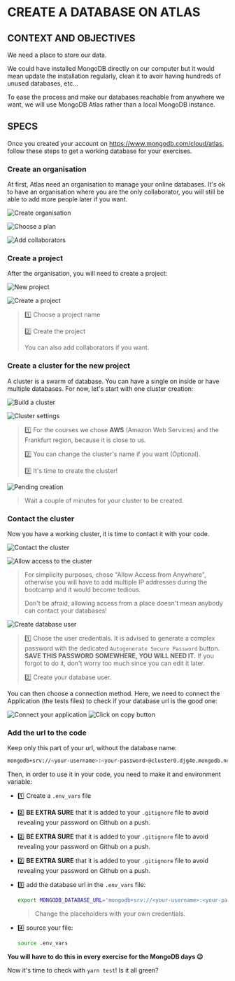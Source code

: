 # CREATE A DATABASE ON ATLAS

## CONTEXT AND OBJECTIVES

We need a place to store our data.

We could have installed MongoDB directly on our computer but it would mean update the installation regularly, clean it to avoir having hundreds of unused databases, etc...

To ease the process and make our databases reachable from anywhere we want, we will use MongoDB Atlas rather than a local MongoDB instance.

## SPECS

Once you created your account on https://www.mongodb.com/cloud/atlas, follow these steps to get a working database for your exercises.

### Create an organisation

At first, Atlas need an organisation to manage your online databases. It's ok to have an organisation where you are the only collaborator, you will still be able to add more people later if you want.

![Create organisation](./assets/images/create-org.png)

![Choose a plan](./assets/images/choose-plan.png)

![Add collaborators](./assets/images/add-collaborators.png)

### Create a project

After the organisation, you will need to create a project:

![New project](./assets/images/new-project.png)

![Create a project](./assets/images/create-project.png)
> 1️⃣ Choose a project name
>
> 2️⃣ Create the project
>
> You can also add collaborators if you want.

### Create a cluster for the new project

A cluster is a swarm of database. You can have a single on inside or have multiple databases. For now, let's start with one cluster creation:

![Build a cluster](./assets/images/build-cluster.png)

![Cluster settings](./assets/images/cluster-settings.png)
> 1️⃣ For the courses we chose **AWS** (Amazon Web Services) and the Frankfurt region, because it is close to us.
>
> 2️⃣ You can change the cluster's name if you want (Optional).
>
> 3️⃣ It's time to create the cluster!

![Pending creation](./assets/images/cluster-pending-creation.png)
> Wait a couple of minutes for your cluster to be created.

### Contact the cluster

Now you have a working cluster, it is time to contact it with your code.

![Contact the cluster](./assets/images/connect-to-the-cluster.png)

![Allow access to the cluster](./assets/images/allow-access.png)
> For simplicity purposes, chose "Allow Access from Anywhere", otherwise you will have to add multiple IP addresses during the bootcamp and it would become tedious.
>
> Don't be afraid, allowing access from a place doesn't mean anybody can contact your databases!

![Create database user](./assets/images/add-database-user.png)
> 1️⃣ Chose the user credentials. It is advised to generate a complex password with the dedicated `Autogenerate Secure Password` button.
> **SAVE THIS PASSWORD SOMEWHERE, YOU WILL NEED IT.** If you forgot to do it, don't worry too much since you can edit it later.
>
> 2️⃣ Create your database user.

You can then choose a connection method. Here, we need to connect the Application (the tests files) to check if your database url is the good one:

![Connect your application](./assets/images/connect-application.png)
![Click on copy button](./assets/images/copy-url.png)

### Add the url to the code

Keep only this part of your url, without the database name:

```bash
mongodb+srv://<your-username>:<your-password>@cluster0.djg4e.mongodb.net/
```

Then, in order to use it in your code, you need to make it and environment variable:
- 1️⃣ Create a `.env_vars` file
- 2️⃣ **BE EXTRA SURE** that it is added to your `.gitignore` file to avoid revealing your password on Github on a push.
- 2️⃣ **BE EXTRA SURE** that it is added to your `.gitignore` file to avoid revealing your password on Github on a push.
- 2️⃣ **BE EXTRA SURE** that it is added to your `.gitignore` file to avoid revealing your password on Github on a push.
- 3️⃣ add the database url in the `.env_vars` file:

  ```bash
  export MONGODB_DATABASE_URL='mongodb+srv://<your-username>:<your-password>@<cluster-name>.djg4e.mongodb.net/'
  ```
  > Change the placeholders with your own credentials.

- 4️⃣ source your file:

  ```bash
  source .env_vars
  ```

**You will have to do this in every exercise for the MongoDB days 😉**

Now it's time to check with `yarn test`! Is it all green?
